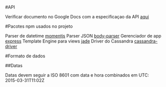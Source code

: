 #API

Verificar documento no Google Docs com a especificaçao da API [aqui](https://docs.google.com/document/d/1IwYxuJNoACTnGYIHgcG51fuF8COa1JomsA8CE9SJ3Pg/edit)

#Pacotes npm usados no projeto

Parser de datetime [momentjs](http://momentjs.com/)
Parser JSON [body-parser](https://www.npmjs.com/package/body-parser)
Gerenciador de app [express](https://www.npmjs.com/package/express)
Template Engine para views [jade](https://www.npmjs.com/package/jade)
Driver do Cassandra [cassandra-driver](https://www.npmjs.com/package/cassandra-driver)

#Formato de dados

##Datas

Datas devem seguir a ISO 8601 com data e hora combinados em UTC:
2015-03-31T11:02Z
